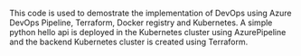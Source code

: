 This code is used to demostrate the implementation of DevOps using Azure DevOps Pipeline, Terraform, Docker registry and Kubernetes. A simple python hello api is deployed in the Kubernetes cluster using AzurePipeline  and the backend Kubernetes cluster is created using Terraform.
